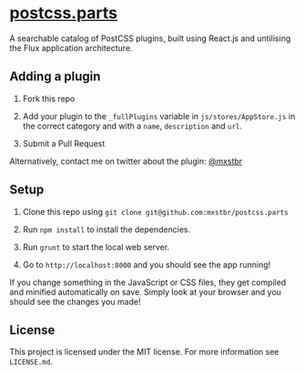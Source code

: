 # [postcss.parts](http://postcss.parts)

A searchable catalog of PostCSS plugins, built using React.js and untilising the Flux application architecture.

## Adding a plugin

1. Fork this repo

2. Add your plugin to the `_fullPlugins` variable in `js/stores/AppStore.js` in the correct category and with a `name`, `description` and `url`.

3. Submit a Pull Request

Alternatively, contact me on twitter about the plugin: [@mxstbr](https://twitter.com/mxstbr)

## Setup

1. Clone this repo using `git clone git@github.com:mxstbr/postcss.parts`

2. Run `npm install` to install the dependencies.

3. Run `grunt` to start the local web server.

4. Go to `http://localhost:8000` and you should see the app running!

If you change something in the JavaScript or CSS files, they get compiled and minified automatically on save. Simply look at your browser and you should see the changes you made!

## License

This project is licensed under the MIT license. For more information see `LICENSE.md`.